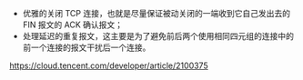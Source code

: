 - 优雅的关闭 TCP 连接，也就是尽量保证被动关闭的一端收到它自己发出去的 FIN 报文的 ACK 确认报文；
- 处理延迟的重复报文，这主要是为了避免前后两个使用相同四元组的连接中的前一个连接的报文干扰后一个连接。

<https://cloud.tencent.com/developer/article/2100375>
